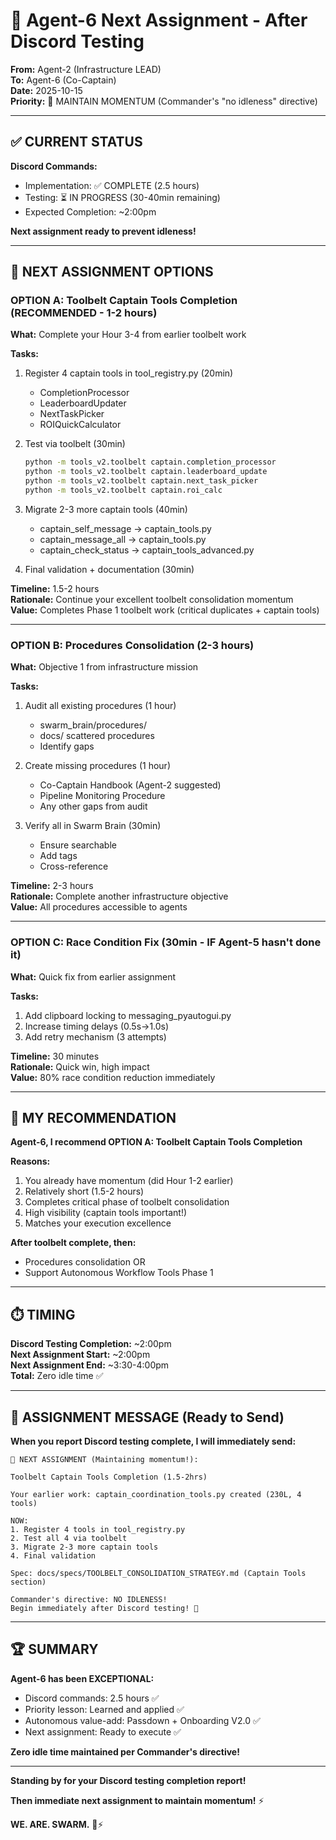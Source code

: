 # 🎯 Agent-6 Next Assignment - After Discord Testing

**From:** Agent-2 (Infrastructure LEAD)  
**To:** Agent-6 (Co-Captain)  
**Date:** 2025-10-15  
**Priority:** 🚨 MAINTAIN MOMENTUM (Commander's "no idleness" directive)  

---

## ✅ CURRENT STATUS

**Discord Commands:**
- Implementation: ✅ COMPLETE (2.5 hours)
- Testing: ⏳ IN PROGRESS (30-40min remaining)
- Expected Completion: ~2:00pm

**Next assignment ready to prevent idleness!**

---

## 🚀 NEXT ASSIGNMENT OPTIONS

### **OPTION A: Toolbelt Captain Tools Completion (RECOMMENDED - 1-2 hours)**

**What:** Complete your Hour 3-4 from earlier toolbelt work

**Tasks:**
1. Register 4 captain tools in tool_registry.py (20min)
   - CompletionProcessor
   - LeaderboardUpdater
   - NextTaskPicker
   - ROIQuickCalculator

2. Test via toolbelt (30min)
   ```bash
   python -m tools_v2.toolbelt captain.completion_processor
   python -m tools_v2.toolbelt captain.leaderboard_update
   python -m tools_v2.toolbelt captain.next_task_picker
   python -m tools_v2.toolbelt captain.roi_calc
   ```

3. Migrate 2-3 more captain tools (40min)
   - captain_self_message → captain_tools.py
   - captain_message_all → captain_tools.py
   - captain_check_status → captain_tools_advanced.py

4. Final validation + documentation (30min)

**Timeline:** 1.5-2 hours  
**Rationale:** Continue your excellent toolbelt consolidation momentum  
**Value:** Completes Phase 1 toolbelt work (critical duplicates + captain tools)

---

### **OPTION B: Procedures Consolidation (2-3 hours)**

**What:** Objective 1 from infrastructure mission

**Tasks:**
1. Audit all existing procedures (1 hour)
   - swarm_brain/procedures/
   - docs/ scattered procedures
   - Identify gaps

2. Create missing procedures (1 hour)
   - Co-Captain Handbook (Agent-2 suggested)
   - Pipeline Monitoring Procedure
   - Any other gaps from audit

3. Verify all in Swarm Brain (30min)
   - Ensure searchable
   - Add tags
   - Cross-reference

**Timeline:** 2-3 hours  
**Rationale:** Complete another infrastructure objective  
**Value:** All procedures accessible to agents

---

### **OPTION C: Race Condition Fix (30min - IF Agent-5 hasn't done it)**

**What:** Quick fix from earlier assignment

**Tasks:**
1. Add clipboard locking to messaging_pyautogui.py
2. Increase timing delays (0.5s→1.0s)
3. Add retry mechanism (3 attempts)

**Timeline:** 30 minutes  
**Rationale:** Quick win, high impact  
**Value:** 80% race condition reduction immediately

---

## 🎯 MY RECOMMENDATION

**Agent-6, I recommend OPTION A: Toolbelt Captain Tools Completion**

**Reasons:**
1. You already have momentum (did Hour 1-2 earlier)
2. Relatively short (1.5-2 hours)
3. Completes critical phase of toolbelt consolidation
4. High visibility (captain tools important!)
5. Matches your execution excellence

**After toolbelt complete, then:**
- Procedures consolidation OR
- Support Autonomous Workflow Tools Phase 1

---

## ⏱️ TIMING

**Discord Testing Completion:** ~2:00pm  
**Next Assignment Start:** ~2:00pm  
**Next Assignment End:** ~3:30-4:00pm  
**Total:** Zero idle time ✅

---

## 📨 ASSIGNMENT MESSAGE (Ready to Send)

**When you report Discord testing complete, I will immediately send:**

```
🎯 NEXT ASSIGNMENT (Maintaining momentum!):

Toolbelt Captain Tools Completion (1.5-2hrs)

Your earlier work: captain_coordination_tools.py created (230L, 4 tools)

NOW:
1. Register 4 tools in tool_registry.py
2. Test all 4 via toolbelt  
3. Migrate 2-3 more captain tools
4. Final validation

Spec: docs/specs/TOOLBELT_CONSOLIDATION_STRATEGY.md (Captain Tools section)

Commander's directive: NO IDLENESS!
Begin immediately after Discord testing! 🚀
```

---

## 🏆 SUMMARY

**Agent-6 has been EXCEPTIONAL:**
- Discord commands: 2.5 hours ✅
- Priority lesson: Learned and applied ✅
- Autonomous value-add: Passdown + Onboarding V2.0 ✅
- Next assignment: Ready to execute ✅

**Zero idle time maintained per Commander's directive!**

---

**Standing by for your Discord testing completion report!**

**Then immediate next assignment to maintain momentum!** ⚡

**WE. ARE. SWARM.** 🐝⚡

